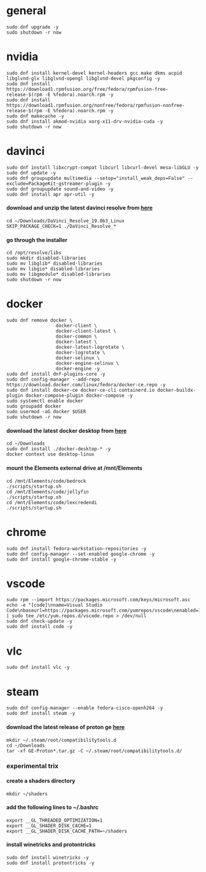 # general
```
sudo dnf upgrade -y
sudo shutdown -r now
```
# nvidia
```
sudo dnf install kernel-devel kernel-headers gcc make dkms acpid libglvnd-glx libglvnd-opengl libglvnd-devel pkgconfig -y
sudo dnf install https://download1.rpmfusion.org/free/fedora/rpmfusion-free-release-$(rpm -E %fedora).noarch.rpm -y
sudo dnf install https://download1.rpmfusion.org/nonfree/fedora/rpmfusion-nonfree-release-$(rpm -E %fedora).noarch.rpm -y
sudo dnf makecache -y
sudo dnf install akmod-nvidia xorg-x11-drv-nvidia-cuda -y
sudo shutdown -r now
```
# davinci
```
sudo dnf install libxcrypt-compat libcurl libcurl-devel mesa-libGLU -y
sudo dnf update -y
sudo dnf groupupdate multimedia --setop="install_weak_deps=False" --exclude=PackageKit-gstreamer-plugin -y
sudo dnf groupupdate sound-and-video -y
sudo dnf install apr apr-util -y
```
#### download and unzip the latest davinci resolve from [here](https://www.blackmagicdesign.com/products/davinciresolve)
```
cd ~/Downloads/DaVinci_Resolve_19.0b3_Linux
SKIP_PACKAGE_CHECK=1 ./DaVinci_Resolve_*
```
#### go through the installer
```
cd /opt/resolve/libs
sudo mkdir disabled-libraries
sudo mv libglib* disabled-libraries
sudo mv libgio* disabled-libraries
sudo mv libgmodule* disabled-libraries
sudo shutdown -r now
```

# docker
```
sudo dnf remove docker \
                  docker-client \
                  docker-client-latest \
                  docker-common \
                  docker-latest \
                  docker-latest-logrotate \
                  docker-logrotate \
                  docker-selinux \
                  docker-engine-selinux \
                  docker-engine -y
sudo dnf install dnf-plugins-core -y
sudo dnf config-manager --add-repo https://download.docker.com/linux/fedora/docker-ce.repo -y
sudo dnf install docker-ce docker-ce-cli containerd.io docker-buildx-plugin docker-compose-plugin docker-compose -y
sudo systemctl enable docker
sudo groupadd docker
sudo usermod -aG docker $USER
sudo shutdown -r now
```
#### download the latest docker desktop from [here](https://docs.docker.com/desktop/install/fedora/)
```
cd ~/Downloads
sudo dnf install ./docker-desktop-* -y
docker context use desktop-linux
```
#### mount the Elements external drive at /mnt/Elements
```
cd /mnt/Elements/code/bedrock
./scripts/startup.sh
cd /mnt/Elements/code/jellyfin
./scripts/startup.sh
cd /mnt/Elements/code/lexcredendi
./scripts/startup.sh
```

# chrome
```
sudo dnf install fedora-workstation-repositories -y
sudo dnf config-manager --set-enabled google-chrome -y
sudo dnf install google-chrome-stable -y
```

# vscode
```
sudo rpm --import https://packages.microsoft.com/keys/microsoft.asc
echo -e "[code]\nname=Visual Studio Code\nbaseurl=https://packages.microsoft.com/yumrepos/vscode\nenabled=1\ngpgcheck=1\ngpgkey=https://packages.microsoft.com/keys/microsoft.asc" | sudo tee /etc/yum.repos.d/vscode.repo > /dev/null
sudo dnf check-update -y
sudo dnf install code -y
```

# vlc
```
sudo dnf install vlc -y
```

# steam
```
sudo dnf config-manager --enable fedora-cisco-openh264 -y
sudo dnf install steam -y
```
#### download the latest release of proton ge [here](https://github.com/GloriousEggroll/proton-ge-custom/releases)
```
mkdir ~/.steam/root/compatibilitytools.d
cd ~/Downloads
tar -xf GE-Proton*.tar.gz -C ~/.steam/root/compatibilitytools.d/
```
### experimental trix
#### create a shaders directory
```
mkdir ~/shaders
```
#### add the following lines to ~/.bashrc
```
export __GL_THREADED_OPTIMIZATION=1
export __GL_SHADER_DISK_CACHE=1
export __GL_SHADER_DISK_CACHE_PATH=~/shaders
```
#### install winetricks and protontricks
```
sudo dnf install winetricks -y
sudo dnf install protontricks -y
```